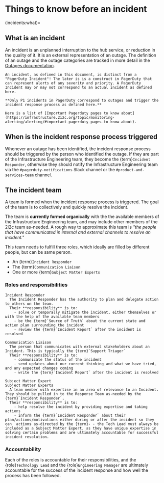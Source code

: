 
# Things to know before an incident

(incidents:what)=
## What is an incident

An incident is an unplanned interruption to the hub service, or reduction in the quality of it. It is an external representation of an outage.
The definition of an outage and the outage categories are tracked in more detail in the [Outages documentation](https://2i2c-pilot-documentation--272.org.readthedocs.build/admin/topics/outages/#outages).

```{important}
An incident, as defined in this document, is distinct from a "PagerDuty Incident"! The later is is a construct in PagerDuty that can represent alerts of any severity and priority. A PagerDuty Incident may or may not correspond to an actual incident as defined here.

**Only P1 incidents in PagerDuty correspond to outages and trigger the incident response process as defined here.**
```

```{note}
Here is a list of [Important Pagerduty pages to know about](https://infrastructure.2i2c.org/topic/monitoring-alerting/alerting/#important-pagerduty-pages-to-know-about).
```

## When is the incident response process triggered

Whenever an outage has been identified, the incident response process should be triggered by the person who identified the outage.
If they are part of the Infrastructure Engineering team, they become the {term}`Incident Responder`, otherwise they should notify the Infrastructure Engineering team via the `#pagerduty-notifications` Slack channel or the `#product-and-services-team` channel.

## The incident team
A team is formed when the incident response process is triggered. The goal of the team is to collectively and quickly resolve the incident.

The team is **currently formed organically** with the the available members of the Infrastructure Engineering team, and may include other members of the 2i2c team as-needed. A rough way to approximate this team is _"the people that have communicated in internal and external channels to resolve an incident."_

This team needs to fulfill three roles, which ideally are filled by different people, but can be same person.

- An {term}`Incident Responder`
- The {term}`Communication Liaison`
- One or more {term}`Subject Matter Experts`

### Roles and responsibilities

```{glossary}
Incident Responder
  The Incident Responder has the authority to plan and delegate action to others on the team. 
  Their **responsibility** is to:
    - solve or temporally mitigate the incident, either themselves or with the help of the available team members
    - be the {term}`Source of Truth` about the current state and action plan surrounding the incident
    - review the {term}`Incident Report` after the incident is resolved

Communication Liaison
  The person that communicates with external stakeholders about an Incident. This is typically the {term}`Support Triager`
  Their **responsibility** is to:
    - communicate the status of the incident
    - send updates about our current thinking and what we have tried, and any expected changes coming
    - write the {term}`Incident Report` after the incident is resolved

Subject Matter Expert
Subject Matter Experts
  A team member with expertise in an area of relevance to an Incident. They should be pulled in to the Response Team as-needed by the {term}`Incident Responder`. 
  Their **responsibility** is to:
    - help resolve the incident by providing expertise and taking actions
    - inform the {term}`Incident Responder` about their plan/actions/motivations either during or after the incident so they  can  actions as-directed by the {term}- - the Tech Lead must always be included as a Subject Matter Expert, as they have unique expertise in solving certain problems and are ultimately accountable for successful incident resolution.
```

### Accountability

Each of the roles is accountable for their responsibilities, and the {role}`Technology Lead` and the {role}`Engineering Manager` are ultimately accountable for the success of the incident response and how well the process has been followed.
